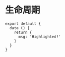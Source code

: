 # 生命周期

``` js{4}
export default {
  data () {
    return {
      msg: 'Highlighted!'
    }
  }
}
```